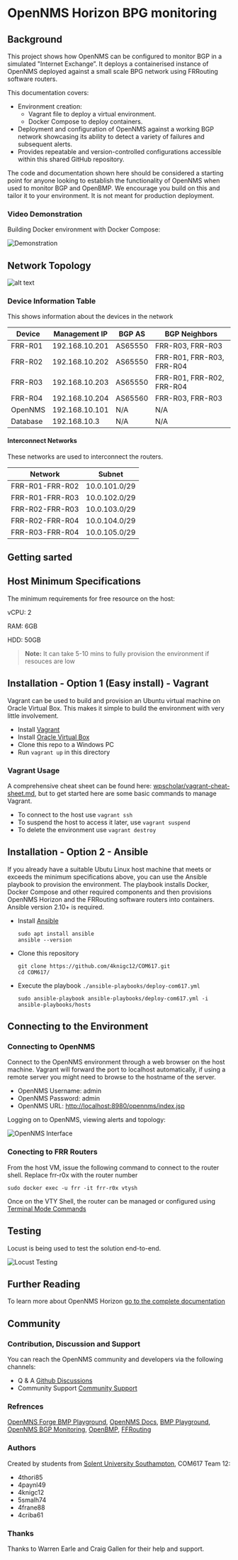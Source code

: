 # OpenNMS Horizon BPG  monitoring

## Background

This project shows how OpenNMS can be configured to monitor BGP in a simulated "Internet Exchange”. It deploys a containerised instance of OpenNMS deployed against a small scale BPG network using FRRouting software routers.

This documentation covers:

- Environment creation:
  - Vagrant file to deploy a virtual environment.
  - Docker Compose to deploy containers.
- Deployment and configuration of OpenNMS against a working BGP network showcasing its ability to detect a variety of failures and subsequent alerts.
- Provides repeatable and version-controlled configurations accessible within this shared GitHub repository.

The code and documentation shown here should be considered a starting point for anyone looking to establish the functionality of OpenNMS when used to monitor BGP and OpenBMP. We encourage you build on this and tailor it to your environment.  It is not meant for production deployment.

### Video Demonstration

Building Docker environment with Docker Compose:

![Demonstration](./software-routers/gifs/demo-fancy.gif)

## Network Topology

![alt text](./software-routers/BGP%20Network%20Topology%20(1)-Virtual.jpg)

### Device Information Table

This shows information about the devices in the network

| Device   | Management IP   | BGP AS       | BGP Neighbors             |
| ---------| ----------------| ------------ | --------------------------|
| FRR-R01  | 192.168.10.201  | AS65550      | FRR-R03, FRR-R03          |
| FRR-R02  | 192.168.10.202  | AS65550      | FRR-R01, FRR-R03, FRR-R04 |
| FRR-R03  | 192.168.10.203  | AS65550      | FRR-R01, FRR-R02, FRR-R04 |
| FRR-R04  | 192.168.10.204  | AS65560      | FRR-R03, FRR-R03          |
| OpenNMS  | 192.168.10.101  | N/A          | N/A                       |
| Database | 192.168.10.3    | N/A          | N/A                       |

#### Interconnect Networks

These networks are used to interconnect the routers.

| Network          | Subnet          |
| -----------------| ----------------|
| FRR-R01-FRR-R02  | 10.0.101.0/29   |
| FRR-R01-FRR-R03  | 10.0.102.0/29   |
| FRR-R02-FRR-R03  | 10.0.103.0/29   |
| FRR-R02-FRR-R04  | 10.0.104.0/29   |
| FRR-R03-FRR-R04  | 10.0.105.0/29   |

## Getting sarted

## Host Minimum Specifications

The minimum requirements for free resource on the host:

vCPU: 2

RAM: 6GB

HDD: 50GB

> **Note:**
It can take 5-10 mins to fully provision the environment if resouces are low

## Installation - Option 1 (Easy install) - Vagrant

Vagrant can be used to build and provision an Ubuntu virtual machine on Oracle Virtual Box. This makes it simple to build the environment with very little involvement.

- Install [Vagrant](https://www.vagrantup.com/)
- Install [Oracle Virtual Box](https://www.virtualbox.org/)
- Clone this repo to a Windows PC
- Run `vagrant up` in this directory

### Vagrant Usage

A comprehensive cheat sheet can be found here: [wpscholar/vagrant-cheat-sheet.md](https://gist.github.com/wpscholar/a49594e2e2b918f4d0c4), but to get started here are some basic commands to manage Vagrant.

- To connect to the host use `vagrant ssh`
- To suspend the host to access it later, use `vagrant suspend`
- To delete the environment use `vagrant destroy`

## Installation - Option 2 - Ansible

If you already have a suitable Ubutu Linux host machine that meets or exceeds the minimum specifications above, you can use the Ansible playbook to provision the environment. The playbook installs Docker, Docker Compose and other required components and then provisions OpenNMS Horizon and the FRRouting software routers into containers. Ansible version 2.10+ is required.

- Install [Ansible](https://docs.ansible.com/ansible/latest/installation_guide/intro_installation.html)

      sudo apt install ansible
      ansible --version

- Clone this repository

      git clone https://github.com/4knigc12/COM617.git
      cd COM617/

- Execute the playbook `./ansible-playbooks/deploy-com617.yml`

      sudo ansible-playbook ansible-playbooks/deploy-com617.yml -i ansible-playbooks/hosts

## Connecting to the Environment

### Connecting to OpenNMS

Connect to the OpenNMS environment through a web browser on the host machine. Vagrant will forward the port to localhost automatically, if using a remote server you might need to browse to the hostname of the server.

- OpenNMS Username: admin
- OpenNMS Password: admin
- OpenNMS URL: [http://localhost:8980/opennms/index.jsp](http://localhost:8980/opennms/index.jsp)

Logging on to OpenNMS, viewing alerts and topology:

![OpenNMS Interface](./software-routers/gifs/opennms-demo-fancy.gif)

### Conecting to FRR Routers

From the host VM, issue the following command to connect to the router shell. Replace frr-r0x with the router number

    sudo docker exec -u frr -it frr-r0x vtysh

Once on the VTY Shell, the router can be managed or configured using [Terminal Mode Commands](https://docs.frrouting.org/en/latest/basic.html#terminal-mode-commands)

## Testing

Locust is being used to test the solution end-to-end.

![Locust Testing](./software-routers/gifs/locust-demo.gif)

## Further Reading

To learn more about OpenNMS Horizon [go to the complete documentation](https://docs.opennms.com/start-page/1.0.0/index.html)

## Community

### Contribution, Discussion and Support

You can reach the OpenNMS community and developers via the following channels:

- Q & A [Github Discussions](https://github.com/OpenNMS)
- Community Support [Community Support](https://opennms.discourse.group/)

### Refrences

[OpenMNS Forge BMP Playground](https://github.com/opennms-forge/bmp-playground),
[OpenNMS Docs](https://vault.opennms.com/docs/opennms/releases/27.2.0/guide-admin/guide-admin.pdf),
[BMP Playground](https://blog.no42.org/article/bmp-playground/),
[OpenNMS BGP Monitoring](https://www.opennms.com/en/blog/2020-04-21-new-in-opennms-bgp-monitoring-protocol-bmp-functionality/),
[OpenBMP](https://www.openbmp.org/),
[FFRouting](https://frrouting.org/)

### Authors

Created by students from [Solent University Southampton](https://www.solent.ac.uk/), COM617 Team 12:

- 4thori85  
- 4paynl49  
- 4knigc12
- 5smalh74
- 4frane88
- 4criba61

### Thanks

Thanks to Warren Earle and Craig Gallen for their help and support.
